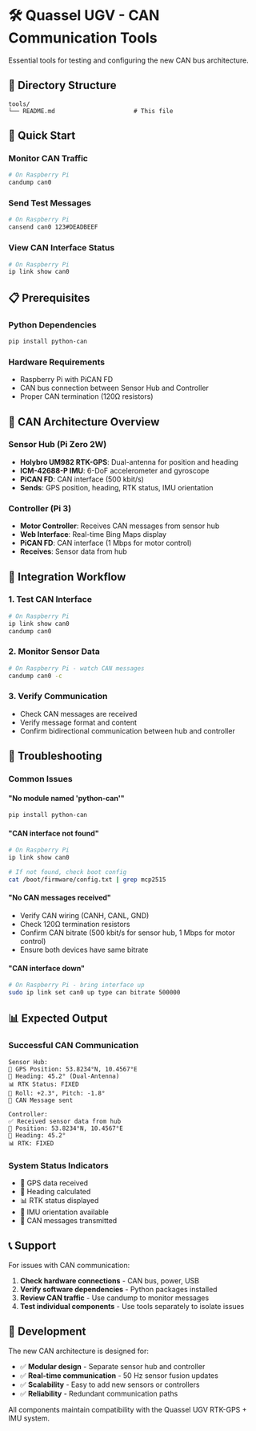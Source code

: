 # 🛠️ Quassel UGV - CAN Communication Tools

Essential tools for testing and configuring the new CAN bus architecture.

## 📁 Directory Structure

```
tools/
└── README.md                      # This file
```

## 🚀 Quick Start

### Monitor CAN Traffic
```bash
# On Raspberry Pi
candump can0
```

### Send Test Messages
```bash
# On Raspberry Pi
cansend can0 123#DEADBEEF
```

### View CAN Interface Status
```bash
# On Raspberry Pi
ip link show can0
```

## 📋 Prerequisites

### Python Dependencies
```bash
pip install python-can
```

### Hardware Requirements
- Raspberry Pi with PiCAN FD
- CAN bus connection between Sensor Hub and Controller
- Proper CAN termination (120Ω resistors)

## 🔧 CAN Architecture Overview

### Sensor Hub (Pi Zero 2W)
- **Holybro UM982 RTK-GPS**: Dual-antenna for position and heading
- **ICM-42688-P IMU**: 6-DoF accelerometer and gyroscope
- **PiCAN FD**: CAN interface (500 kbit/s)
- **Sends**: GPS position, heading, RTK status, IMU orientation

### Controller (Pi 3)
- **Motor Controller**: Receives CAN messages from sensor hub
- **Web Interface**: Real-time Bing Maps display
- **PiCAN FD**: CAN interface (1 Mbps for motor control)
- **Receives**: Sensor data from hub

## 🔗 Integration Workflow

### 1. Test CAN Interface
```bash
# On Raspberry Pi
ip link show can0
candump can0
```

### 2. Monitor Sensor Data
```bash
# On Raspberry Pi - watch CAN messages
candump can0 -c
```

### 3. Verify Communication
- Check CAN messages are received
- Verify message format and content
- Confirm bidirectional communication between hub and controller

## 🐛 Troubleshooting

### Common Issues

#### "No module named 'python-can'"
```bash
pip install python-can
```

#### "CAN interface not found"
```bash
# On Raspberry Pi
ip link show can0

# If not found, check boot config
cat /boot/firmware/config.txt | grep mcp2515
```

#### "No CAN messages received"
- Verify CAN wiring (CANH, CANL, GND)
- Check 120Ω termination resistors
- Confirm CAN bitrate (500 kbit/s for sensor hub, 1 Mbps for motor control)
- Ensure both devices have same bitrate

#### "CAN interface down"
```bash
# On Raspberry Pi - bring interface up
sudo ip link set can0 up type can bitrate 500000
```

## 📊 Expected Output

### Successful CAN Communication
```
Sensor Hub:
📡 GPS Position: 53.8234°N, 10.4567°E
🧭 Heading: 45.2° (Dual-Antenna)
📊 RTK Status: FIXED
📐 Roll: +2.3°, Pitch: -1.8°
🚀 CAN Message sent

Controller:
✅ Received sensor data from hub
📍 Position: 53.8234°N, 10.4567°E
🧭 Heading: 45.2°
📊 RTK: FIXED
```

### System Status Indicators
- 📡 GPS data received
- 🧭 Heading calculated
- 📊 RTK status displayed
- 📐 IMU orientation available
- 🚀 CAN messages transmitted

## 📞 Support

For issues with CAN communication:

1. **Check hardware connections** - CAN bus, power, USB
2. **Verify software dependencies** - Python packages installed
3. **Review CAN traffic** - Use candump to monitor messages
4. **Test individual components** - Use tools separately to isolate issues

## 🔄 Development

The new CAN architecture is designed for:
- ✅ **Modular design** - Separate sensor hub and controller
- ✅ **Real-time communication** - 50 Hz sensor fusion updates
- ✅ **Scalability** - Easy to add new sensors or controllers
- ✅ **Reliability** - Redundant communication paths

All components maintain compatibility with the Quassel UGV RTK-GPS + IMU system.
